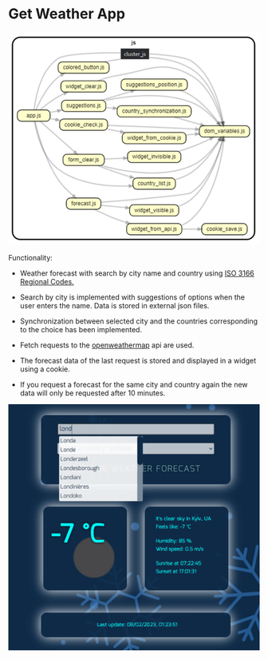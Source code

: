 # Get Weather App

![screenshot](./img/dependencies.png)

Functionality:

- Weather forecast with search by city name and country using [ISO 3166 Regional Codes.](https://github.com/lukes/ISO-3166-Countries-with-Regional-Codes)

- Search by city is implemented with suggestions of options when the user enters the name. Data is stored in external json files.

- Synchronization between selected city and the countries corresponding to the choice has been implemented.

- Fetch requests to the [openweathermap](https://openweathermap.org/api) api are used.

- The forecast data of the last request is stored and displayed in a widget using a cookie.

- If you request a forecast for the same city and country again the new data will only be requested after 10 minutes.

![screenshot](./img/screenshot.png)
